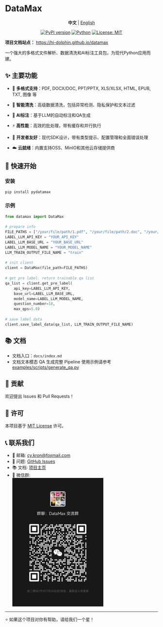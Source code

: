 # DataMax

<div align="center">

**中文** | [English](README.md)

[![PyPI version](https://badge.fury.io/py/datamax.svg)](https://badge.fury.io/py/datamax) [![Python](https://img.shields.io/badge/python-3.10+-blue.svg)](https://www.python.org/downloads/) [![License: MIT](https://img.shields.io/badge/License-MIT-yellow.svg)](https://opensource.org/licenses/MIT)

</div>

**项目文档站点：** https://hi-dolphin.github.io/datamax

一个强大的多格式文件解析、数据清洗和AI标注工具包，为现代Python应用而建。

## ✨ 主要功能

- 🔄 **多格式支持**：PDF, DOCX/DOC, PPT/PPTX, XLS/XLSX, HTML, EPUB, TXT, 图像 等

- 🧹 **智能清洗**：高级数据清洗，包括异常检测、隐私保护和文本过滤

- 🤖 **AI标注**：基于LLM的自动标注和QA生成

- ⚡ **高性能**：高效的批处理，带有缓存和并行执行

- 🎯 **开发者友好**：现代SDK设计，带有类型提示、配置管理和全面错误处理

- ☁️ **云就绪**：内置支持OSS、MinIO和其他云存储提供商

## 🚀 快速开始

### 安装

```bash
pip install pydatamax
```

### 示例

```python
from datamax import DataMax

# prepare info
FILE_PATHS = ["/your/file/path/1.pdf", "/your/file/path/2.doc", "/your/file/path/3.xlsx"]
LABEL_LLM_API_KEY = "YOUR_API_KEY"
LABEL_LLM_BASE_URL = "YOUR_BASE_URL"
LABEL_LLM_MODEL_NAME = "YOUR_MODEL_NAME"
LLM_TRAIN_OUTPUT_FILE_NAME = "train"

# init client
client = DataMax(file_path=FILE_PATHS)

# get pre label. return trainable qa list
qa_list = client.get_pre_label(
    api_key=LABEL_LLM_API_KEY,
    base_url=LABEL_LLM_BASE_URL,
    model_name=LABEL_LLM_MODEL_NAME,
    question_number=10,
    max_qps=5.0)

# save label data
client.save_label_data(qa_list, LLM_TRAIN_OUTPUT_FILE_NAME)
```

## 📚 文档

- 文档入口：`docs/index.md`
- 文档文本模态 QA 生成完整 Pipeline 使用示例请参考 [examples/scripts/generate_qa.py](examples/scripts/generate_qa.py)

## 🤝 贡献

欢迎提出 Issues 和 Pull Requests！

## 📄 许可

本项目基于 [MIT License](LICENSE) 许可。

## 📞 联系我们

- 📧 邮箱: cy.kron@foxmail.com
- 🐛 问题: [GitHub Issues](https://github.com/Hi-Dolphin/datamax/issues)
- 📚 文档: [项目主页](https://github.com/Hi-Dolphin/datamax)
- 💬 微信群: <br><img src='wechat.jpg' width=300>

---

⭐ 如果这个项目对你有帮助，请给我们一个星！
